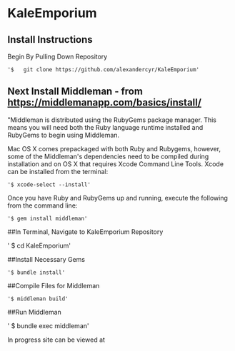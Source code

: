 # KaleEmporium

## Install Instructions

Begin By Pulling Down Repository
    
    '$   git clone https://github.com/alexandercyr/KaleEmporium'

## Next Install Middleman - from https://middlemanapp.com/basics/install/
"Middleman is distributed using the RubyGems package manager. This means you will need both the Ruby language runtime installed and RubyGems to begin using Middleman.

Mac OS X comes prepackaged with both Ruby and Rubygems, however, some of the Middleman's dependencies need to be compiled during installation and on OS X that requires Xcode Command Line Tools. Xcode can be installed from the terminal:

    '$ xcode-select --install'
Once you have Ruby and RubyGems up and running, execute the following from the command line:

    '$ gem install middleman'
    
##In Terminal, Navigate to KaleEmporium Repository

   ' $ cd KaleEmporium'
    
##Install Necessary Gems

    '$ bundle install'
    
##Compile Files for Middleman

    '$ middleman build'
    
##Run Middleman

   ' $ bundle exec middleman'
    
In progress site can be viewed at
